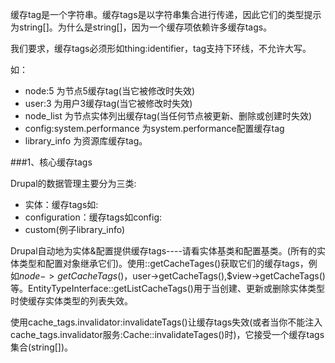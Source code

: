 缓存tag是一个字符串。缓存tags是以字符串集合进行传递，因此它们的类型提示为string[]。为什么是string[]，因为一个缓存项依赖许多缓存tags。

我们要求，缓存tags必须形如thing:identifier，tag支持下环线，不允许大写。

如：
* node:5 为节点5缓存tag(当它被修改时失效)
* user:3 为用户3缓存tag(当它被修改时失效)
* node_list 为节点实体列出缓存tag(当任何节点被更新、删除或创建时失效)
* config:system.performance 为system.performance配置缓存tag
* library_info 为资源库缓存tag。

###1、核心缓存tags

Drupal的数据管理主要分为三类:
* 实体：缓存tags如<entity type>:<entity ID>
* configuration：缓存tags如config:<configuration name>
* custom(例子library_info)

Drupal自动地为实体&配置提供缓存tags----请看实体基类和配置基类。(所有的实体类型和配置对象继承它们)。使用::getCacheTages()获取它们的缓存tags，例如$node->getCacheTags()，$user->getCacheTags(),$view->getCacheTags()等。EntityTypeInterface::getListCacheTags()用于当创建、更新或删除实体类型时使缓存实体类型的列表失效。

使用cache_tags.invalidator:invalidateTags()让缓存tags失效(或者当你不能注入cache_tags.invalidator服务:Cache::invalidateTages()时)，它接受一个缓存tags集合(string[])。